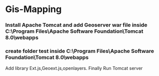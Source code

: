 # Gis-Mapping
### Install Apache Tomcat and add Geoserver war file inside C:\Program Files\Apache Software Foundation\Tomcat 8.0\webapps
### create folder test inside C:\Program Files\Apache Software Foundation\Tomcat 8.0\webapps
Add library Ext.js,Geoext.js,openlayers.
Finally Run Tomcat server 
